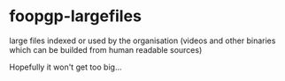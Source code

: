 # foopgp-largefiles
large files indexed or used by the organisation (videos and other binaries which can be builded from human readable sources)

Hopefully it won't get too big…
